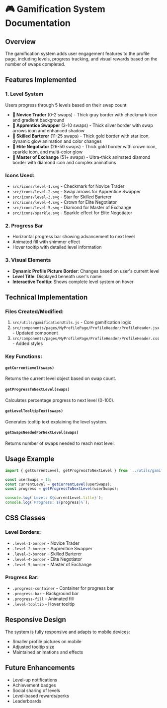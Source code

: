 # 🎮 Gamification System Documentation

## Overview
The gamification system adds user engagement features to the profile page, including levels, progress tracking, and visual rewards based on the number of swaps completed.

## Features Implemented

### 1. Level System
Users progress through 5 levels based on their swap count:

- **🥉 Novice Trader** (0-2 swaps) - Thick gray border with checkmark icon and gradient background
- **🥈 Apprentice Swapper** (3-10 swaps) - Thick silver border with swap arrows icon and enhanced shadow
- **🥇 Skilled Barterer** (11-25 swaps) - Thick gold border with star icon, dynamic glow animation and color changes
- **🏅 Elite Negotiator** (26-50 swaps) - Thick gold border with crown icon, sparkle icon, and multi-color glow
- **👑 Master of Exchange** (51+ swaps) - Ultra-thick animated diamond border with diamond icon and complex animations

### Icons Used:
- `src/icons/level-1.svg` - Checkmark for Novice Trader
- `src/icons/level-2.svg` - Swap arrows for Apprentice Swapper
- `src/icons/level-3.svg` - Star for Skilled Barterer
- `src/icons/level-4.svg` - Crown for Elite Negotiator
- `src/icons/level-5.svg` - Diamond for Master of Exchange
- `src/icons/sparkle.svg` - Sparkle effect for Elite Negotiator

### 2. Progress Bar
- Horizontal progress bar showing advancement to next level
- Animated fill with shimmer effect
- Hover tooltip with detailed level information

### 3. Visual Elements
- **Dynamic Profile Picture Border**: Changes based on user's current level
- **Level Title**: Displayed beneath user's name
- **Interactive Tooltip**: Shows complete level system on hover

## Technical Implementation

### Files Created/Modified:
1. `src/utils/gamificationUtils.js` - Core gamification logic
2. `src/components/pages/MyProfilePage/ProfileHeader/ProfileHeader.jsx` - Updated component
3. `src/components/pages/MyProfilePage/ProfileHeader/ProfileHeader.css` - Added styles

### Key Functions:

#### `getCurrentLevel(swaps)`
Returns the current level object based on swap count.

#### `getProgressToNextLevel(swaps)`
Calculates percentage progress to next level (0-100).

#### `getLevelTooltipText(swaps)`
Generates tooltip text explaining the level system.

#### `getSwapsNeededForNextLevel(swaps)`
Returns number of swaps needed to reach next level.

## Usage Example

```javascript
import { getCurrentLevel, getProgressToNextLevel } from '../utils/gamificationUtils';

const userSwaps = 15;
const currentLevel = getCurrentLevel(userSwaps);
const progress = getProgressToNextLevel(userSwaps);

console.log(`Level: ${currentLevel.title}`);
console.log(`Progress: ${progress}%`);
```

## CSS Classes

### Level Borders:
- `.level-1-border` - Novice Trader
- `.level-2-border` - Apprentice Swapper  
- `.level-3-border` - Skilled Barterer
- `.level-4-border` - Elite Negotiator
- `.level-5-border` - Master of Exchange

### Progress Bar:
- `.progress-container` - Container for progress bar
- `.progress-bar` - Background bar
- `.progress-fill` - Animated fill
- `.level-tooltip` - Hover tooltip

## Responsive Design
The system is fully responsive and adapts to mobile devices:
- Smaller profile pictures on mobile
- Adjusted tooltip size
- Maintained animations and effects

## Future Enhancements
- Level-up notifications
- Achievement badges
- Social sharing of levels
- Level-based rewards/perks
- Leaderboards 
